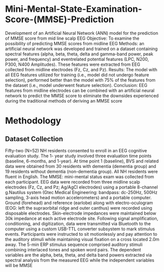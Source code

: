 # Mini-Mental-State-Examination-Score-(MMSE)-Prediction
Development of an Artificial Neural Network (ANN) model for the prediction of MMSE score from mid line scalp EEG
Objective: To examine the possibility of predicting MMSE scores from midline EEG
Methods: an artificial neural network was developed and trained on a dataset containing spectral features (alpha, beta, theta, delta and gamma-band power, peak power, and frequency) and eventrelated potential features (LPC, N200, P300, N400 Amplitudes). These features were extracted from EEG collected from midline electrodes (Fz, Cz, and Pz).
Results: The model with all EEG features utilized for training (i.e., model did not undergo feature selection), performed better than the model with 75% of the features from the dataset (i.e., model underwent feature selection).
Conclusion: EEG features from midline electrodes can be combined with an artificial neural network to predict the MMSE score to eliminate the downsides experienced during the traditional methods of deriving an MMSE score

# Methodology
## Dataset Collection
Fifty-two (N=52) NH residents consented to enroll in an EEG cognitive evaluation study. The 1-
year study involved three evaluation time points (baseline, 6-months, and 1-year). At time point
1 (baseline), BVS and related data were obtained from 30 residents with dementia (dementia
group) and 19 residents without dementia (non-dementia group). All NH residents were fluent in
English. The MMSE: mini-mental status exam was collected from each participant.
EEG data were recorded from three midline scalp electrodes (Fz, Cz, and Pz; Ag/AgCl
electrodes) using a portable 8-channel g.Nautilus system (Gtec Medical Engineering: bandpass:
dc-250Hz, 500Hz sampling, 3-axis head motion accelerometers) and a portable computer.
Ground (forehead) and reference (earlobe) along with electro-oculogram (EOG: left the supraorbital ridge and outer canthus) were recorded using disposable electrodes. Skin-electrode
impedances were maintained below 30k impedance at each active electrode site. Following
signal amplification, conditioning, and digitization, data were transmitted via Bluetooth to the
computer using a custom USB-TTL converter subsystem to mark stimulus events.
Participants were instructed to sit motionlessly and pay attention to the auditory stimuli while
maintaining visual fixation on a cross located 2.0m away. The 5-min ERP stimulus sequence
comprised auditory stimuli combining interlaced tones and spoken word pairs.
The dependent variables are the alpha, beta, theta, and delta band powers extracted via spectral
analysis from the measured EEG while the independent variables will be MMSE
